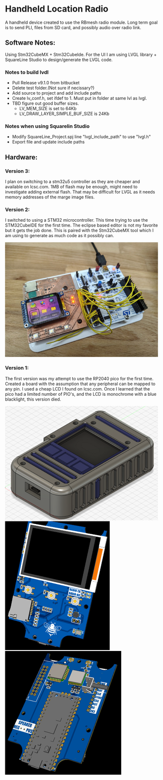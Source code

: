 # Handheld Location Radio

A handheld device created to use the RBmesh radio module. Long term goal is to send PLI, files from SD card, and possibly audio over radio link.

## Software Notes:

Using Stm32CubeMX + Stm32CubeIde. For the UI I am using LVGL library + SquareLine Studio to design/generate the LVGL code.

### Notes to build lvdl
- Pull Release v9.1.0 from bitbucket
- Delete test folder.(Not sure if necissary?)
- Add source to project and add include paths
- Create lv_conf.h, set ifdef to 1. Must put in folder at same lvl as lvgl.
- TBD figure out good buffer sizes. 
	- LV_MEM_SIZE is set to 64Kb
	- LV_DRAW_LAYER_SIMPLE_BUF_SIZE is 24Kb

### Notes when using Squarelin Studio
- Modify SquareLine_Project.spj line "lvgl_include_path" to use "lvgl.h"
- Export file and update include paths

## Hardware:

### Version 3:

I plan on switching to a stm32u5 controller as they are cheaper and available on lcsc.com. 1MB of flash may be enough, might need to investigate adding external flash. That may be difficult for LVGL as it needs memory addresses of the marge image files.

### Version 2:

I switched to using a STM32 microcontroller. This time trying to use the STM32CubeIDE for the first time. The eclipse based editor is not my favorite but it gets the job done. This is paired with the Stm32CubeMX tool which I am using to generate as much code as it possibly can.

![Alt text](resources/pcb-v2.jpg?raw=true "Custom PCB")

### Version 1:

The first version was my attempt to use the RP2040 pico for the first time. Created a board with the assumption that any peripheral can be mapped to any pin. I used a cheap LCD I found on lcsc.com. Once I learned that the pico had a limited number of PIO's, and the LCD is monochrome with a blue blacklight, this version died.

![Alt text](resources/handheld-v1.png?raw=true "Enclosure")
![Alt text](resources/pcb-v1-front.png?raw=true "PCB Front")
![Alt text](resources/pcb-v1-back.png?raw=true "PCB Back")

